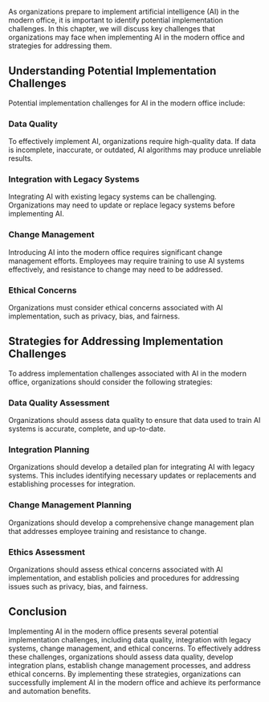 
As organizations prepare to implement artificial intelligence (AI) in the modern office, it is important to identify potential implementation challenges. In this chapter, we will discuss key challenges that organizations may face when implementing AI in the modern office and strategies for addressing them.

Understanding Potential Implementation Challenges
-------------------------------------------------

Potential implementation challenges for AI in the modern office include:

### Data Quality

To effectively implement AI, organizations require high-quality data. If data is incomplete, inaccurate, or outdated, AI algorithms may produce unreliable results.

### Integration with Legacy Systems

Integrating AI with existing legacy systems can be challenging. Organizations may need to update or replace legacy systems before implementing AI.

### Change Management

Introducing AI into the modern office requires significant change management efforts. Employees may require training to use AI systems effectively, and resistance to change may need to be addressed.

### Ethical Concerns

Organizations must consider ethical concerns associated with AI implementation, such as privacy, bias, and fairness.

Strategies for Addressing Implementation Challenges
---------------------------------------------------

To address implementation challenges associated with AI in the modern office, organizations should consider the following strategies:

### Data Quality Assessment

Organizations should assess data quality to ensure that data used to train AI systems is accurate, complete, and up-to-date.

### Integration Planning

Organizations should develop a detailed plan for integrating AI with legacy systems. This includes identifying necessary updates or replacements and establishing processes for integration.

### Change Management Planning

Organizations should develop a comprehensive change management plan that addresses employee training and resistance to change.

### Ethics Assessment

Organizations should assess ethical concerns associated with AI implementation, and establish policies and procedures for addressing issues such as privacy, bias, and fairness.

Conclusion
----------

Implementing AI in the modern office presents several potential implementation challenges, including data quality, integration with legacy systems, change management, and ethical concerns. To effectively address these challenges, organizations should assess data quality, develop integration plans, establish change management processes, and address ethical concerns. By implementing these strategies, organizations can successfully implement AI in the modern office and achieve its performance and automation benefits.
